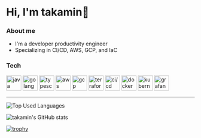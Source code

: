 <h1>Hi, I'm takamin🍁</h1>

<h3>About me</h3>
<ul>
  <li>I'm a developer productivity engineer</li>
  <li>Specializing in CI/CD, AWS, GCP, and IaC</li>
</ul>

<h3>Tech</h3>
<div>
<img height="40px" width="40px" alt="java" src="https://user-images.githubusercontent.com/25181517/117201156-9a724800-adec-11eb-9a9d-3cd0f67da4bc.png">
<img height="40px" width="40px" alt="golang" src="https://user-images.githubusercontent.com/25181517/192149581-88194d20-1a37-4be8-8801-5dc0017ffbbe.png">
<img height="40px" width="40px" alt="typescript" src="https://user-images.githubusercontent.com/25181517/183890598-19a0ac2d-e88a-4005-a8df-1ee36782fde1.png">
<img height="40px" width="40px" alt="aws" src="https://user-images.githubusercontent.com/25181517/183896132-54262f2e-6d98-41e3-8888-e40ab5a17326.png">
<img height="40px" width="40px" alt="gcp" src="https://user-images.githubusercontent.com/25181517/183911547-990692bc-8411-4878-99a0-43506cdb69cf.png">
<img height="40px" width="40px" alt="terraform" src="https://user-images.githubusercontent.com/25181517/183345121-36788a6e-5462-424a-be67-af1ebeda79a2.png">
<img height="40px" width="40px" alt="ci/cd" src="https://user-images.githubusercontent.com/25181517/183868728-b2e11072-00a5-47e2-8a4e-4ebbb2b8c554.png">
<img height="40px" width="40px" alt="docker" src="https://user-images.githubusercontent.com/25181517/117207330-263ba280-adf4-11eb-9b97-0ac5b40bc3be.png">
<img height="40px" width="40px" alt="kubernetes" src="https://user-images.githubusercontent.com/25181517/182534006-037f08b5-8e7b-4e5f-96b6-5d2a5558fa85.png">
<img height="40px" width="40px" alt="grafana" src="https://user-images.githubusercontent.com/25181517/182534075-4962068b-4407-46c2-ac67-ddcb86af30cc.png">
</div>

---

![Top Used Languages](https://github-readme-stats-phi-livid.vercel.app/api/top-langs/?username=a-takamin&hide=html,Assembly,Scilab&theme=react&count_private=true&layout=compact&langs_count=10&exclude_repo=github-readme-stats&card_width=700)

![takamin's GitHub stats](https://github-readme-stats-phi-livid.vercel.app/api?username=a-takamin&theme=react&count_private=true&layout=compact&card_width=700)

[![trophy](https://github-profile-trophy.vercel.app/?username=a-takamin&column=8)](https://github.com/ryo-ma/github-profile-trophy)
